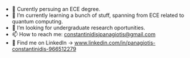 - 🔭 Curently persuing an ECE degree.
- 🌱 I’m currently learning a bunch of stuff, spanning from ECE related to quantum computing.
- 🤔 I’m looking for undergraduate research oportunities.
- 📫 How to reach me: constantinidisjpanagiotis@gmail.com
- 🔹 Find me on LinkedIn -> www.linkedin.com/in/panagiotis-constantinidis-966512279

<!--
**pConstantinidis/pConstantinidis** is a ✨ _special_ ✨ repository because its `README.md` (this file) appears on your GitHub profile.
-->
